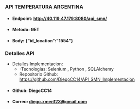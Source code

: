 ### API TEMPERATURA ARGENTINA

- #### Endpoint: <a>http://40.119.47.179:8080/api_smn/</a>
- #### Metodo: GET
- #### Body: {"id_location":"1554"}

### Detalles API
- Detalles Implementacion: 
	- -Tecnologias: Selenium , Python , SQLAlchemy
	- Repositorio Github: <a>https://github.com/DiegoCC14/API_SMN_Implementacion</a>
- #### Github: DiegoCC14
- #### Correo: diego.xmen123@gmail.com

